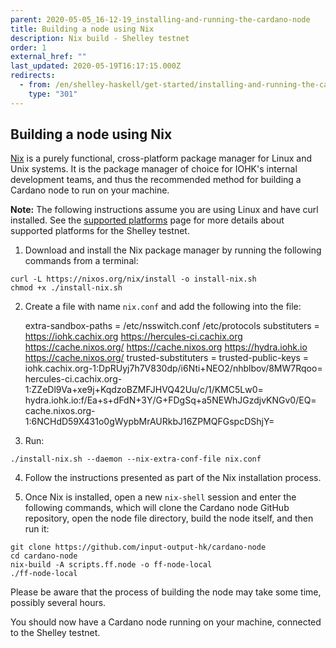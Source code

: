 ```yaml
---
parent: 2020-05-05_16-12-19_installing-and-running-the-cardano-node
title: Building a node using Nix
description: Nix build - Shelley testnet
order: 1
external_href: ""
last_updated: 2020-05-19T16:17:15.000Z
redirects:
  - from: /en/shelley-haskell/get-started/installing-and-running-the-cardano-node/building-the-node-using-nix/
    type: "301"
---
```

## Building a node using Nix

[Nix](https://nixos.org/) is a purely functional, cross-platform package manager for Linux and Unix systems. It is the package manager of choice for IOHK's internal development teams, and thus the recommended method for building a Cardano node to run on your machine.

**Note:** The following instructions assume you are using Linux and have curl installed. See the [supported platforms](/shelley/about/supported-platforms/) page for more details about supported platforms for the Shelley testnet.

1. Download and install the Nix package manager by running the following commands from a terminal:

```shell
curl -L https://nixos.org/nix/install -o install-nix.sh
chmod +x ./install-nix.sh
```
2. Create a file with name `nix.conf` and add the following into the file:  

    extra-sandbox-paths = /etc/nsswitch.conf /etc/protocols
    substituters = https://iohk.cachix.org https://hercules-ci.cachix.org https://cache.nixos.org/ https://cache.nixos.org https://hydra.iohk.io https://cache.nixos.org/
    trusted-substituters =
    trusted-public-keys = iohk.cachix.org-1:DpRUyj7h7V830dp/i6Nti+NEO2/nhblbov/8MW7Rqoo= hercules-ci.cachix.org-1:ZZeDl9Va+xe9j+KqdzoBZMFJHVQ42Uu/c/1/KMC5Lw0= hydra.iohk.io:f/Ea+s+dFdN+3Y/G+FDgSq+a5NEWhJGzdjvKNGv0/EQ= cache.nixos.org-1:6NCHdD59X431o0gWypbMrAURkbJ16ZPMQFGspcDShjY=

3. Run:

```shell
./install-nix.sh --daemon --nix-extra-conf-file nix.conf
```

4. Follow the instructions presented as part of the Nix installation process.

5. Once Nix is installed, open a new `nix-shell` session and enter the following commands, which will clone the Cardano node GitHub repository, open the node file directory, build the node itself, and then run it:

```shell
git clone https://github.com/input-output-hk/cardano-node
cd cardano-node
nix-build -A scripts.ff.node -o ff-node-local
./ff-node-local
```

Please be aware that the process of building the node may take some time, possibly several hours.

You should now have a Cardano node running on your machine, connected to the Shelley testnet.
